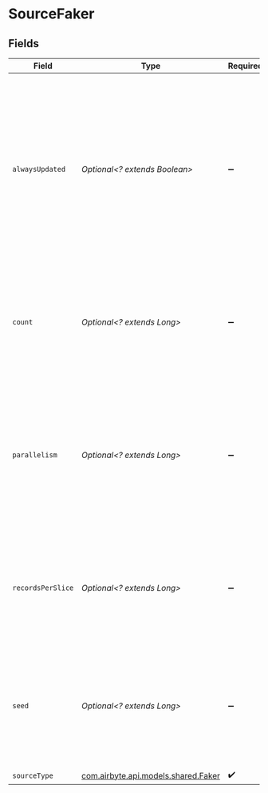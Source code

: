 # SourceFaker


## Fields

| Field                                                                                                                                                                       | Type                                                                                                                                                                        | Required                                                                                                                                                                    | Description                                                                                                                                                                 |
| --------------------------------------------------------------------------------------------------------------------------------------------------------------------------- | --------------------------------------------------------------------------------------------------------------------------------------------------------------------------- | --------------------------------------------------------------------------------------------------------------------------------------------------------------------------- | --------------------------------------------------------------------------------------------------------------------------------------------------------------------------- |
| `alwaysUpdated`                                                                                                                                                             | *Optional<? extends Boolean>*                                                                                                                                               | :heavy_minus_sign:                                                                                                                                                          | Should the updated_at values for every record be new each sync?  Setting this to false will case the source to stop emitting records after COUNT records have been emitted. |
| `count`                                                                                                                                                                     | *Optional<? extends Long>*                                                                                                                                                  | :heavy_minus_sign:                                                                                                                                                          | How many users should be generated in total.  This setting does not apply to the purchases or products stream.                                                              |
| `parallelism`                                                                                                                                                               | *Optional<? extends Long>*                                                                                                                                                  | :heavy_minus_sign:                                                                                                                                                          | How many parallel workers should we use to generate fake data?  Choose a value equal to the number of CPUs you will allocate to this source.                                |
| `recordsPerSlice`                                                                                                                                                           | *Optional<? extends Long>*                                                                                                                                                  | :heavy_minus_sign:                                                                                                                                                          | How many fake records will be in each page (stream slice), before a state message is emitted?                                                                               |
| `seed`                                                                                                                                                                      | *Optional<? extends Long>*                                                                                                                                                  | :heavy_minus_sign:                                                                                                                                                          | Manually control the faker random seed to return the same values on subsequent runs (leave -1 for random)                                                                   |
| `sourceType`                                                                                                                                                                | [com.airbyte.api.models.shared.Faker](../../models/shared/Faker.md)                                                                                                         | :heavy_check_mark:                                                                                                                                                          | N/A                                                                                                                                                                         |